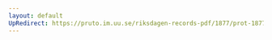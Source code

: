 ```yaml
---
layout: default
UpRedirect: https://pruto.im.uu.se/riksdagen-records-pdf/1877/prot-1877--ak--028/prot-1877--ak--028_022.pdf
---
```

